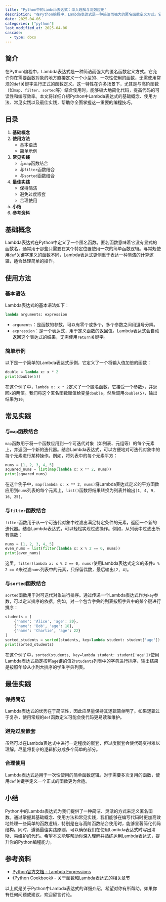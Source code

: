 ```yaml
---
title: "Python中的Lambda表达式：深入理解与高效应用"
description: "在Python编程中，Lambda表达式是一种简洁而强大的匿名函数定义方式。它允许你在需要函数对象的地方直接定义一个小型的、一次性使用的函数，无需使用常规的`def`关键字进行正式的函数定义。这一特性在许多场景下，尤其是与高阶函数（如`map`、`filter`、`sorted`等）结合使用时，能够极大地简化代码，提高代码的可读性和编写效率。本文将详细介绍Python中Lambda表达式的基础概念、使用方法、常见实践以及最佳实践，帮助你全面掌握这一重要的编程技巧。"
date: 2025-04-06
categories: ["python"]
last_modified_at: 2025-04-06
cascade:
  - type: docs
---
```



## 简介
在Python编程中，Lambda表达式是一种简洁而强大的匿名函数定义方式。它允许你在需要函数对象的地方直接定义一个小型的、一次性使用的函数，无需使用常规的`def`关键字进行正式的函数定义。这一特性在许多场景下，尤其是与高阶函数（如`map`、`filter`、`sorted`等）结合使用时，能够极大地简化代码，提高代码的可读性和编写效率。本文将详细介绍Python中Lambda表达式的基础概念、使用方法、常见实践以及最佳实践，帮助你全面掌握这一重要的编程技巧。

<!-- more -->
## 目录
1. **基础概念**
2. **使用方法**
    - 基本语法
    - 简单示例
3. **常见实践**
    - 与`map`函数结合
    - 与`filter`函数结合
    - 与`sorted`函数结合
4. **最佳实践**
    - 保持简洁
    - 避免过度嵌套
    - 合理使用
5. **小结**
6. **参考资料**

## 基础概念
Lambda表达式在Python中定义了一个匿名函数。匿名函数意味着它没有显式的函数名，通常用于那些只需要在某个特定位置使用一次的简单函数逻辑。与常规使用`def`关键字定义的函数不同，Lambda表达式更侧重于表达一种简洁的计算逻辑，适合处理简单的操作。

## 使用方法
### 基本语法
Lambda表达式的基本语法如下：
```python
lambda arguments: expression
```
- `arguments`：是函数的参数，可以有零个或多个，多个参数之间用逗号分隔。
- `expression`：是一个表达式，用于定义函数的返回值。Lambda表达式会自动返回这个表达式的结果，无需使用`return`关键字。

### 简单示例
以下是一个简单的Lambda表达式示例，它定义了一个将输入值加倍的函数：
```python
double = lambda x: x * 2
print(double(5))  
```
在这个例子中，`lambda x: x * 2`定义了一个匿名函数，它接受一个参数`x`，并返回`x`的两倍。我们将这个匿名函数赋值给变量`double`，然后调用`double(5)`，输出结果为`10`。

## 常见实践
### 与`map`函数结合
`map`函数用于将一个函数应用到一个可迭代对象（如列表、元组等）的每个元素上，并返回一个新的迭代器。结合Lambda表达式，可以方便地对可迭代对象中的每个元素进行某种操作。例如，将列表中的每个元素平方：
```python
nums = [1, 2, 3, 4, 5]
squared_nums = list(map(lambda x: x ** 2, nums))
print(squared_nums)  
```
在这个例子中，`map(lambda x: x ** 2, nums)`将Lambda表达式定义的平方函数应用到`nums`列表的每个元素上，`list()`函数将结果转换为列表并输出`[1, 4, 9, 16, 25]`。

### 与`filter`函数结合
`filter`函数用于从一个可迭代对象中过滤出满足特定条件的元素，返回一个新的迭代器。结合Lambda表达式，可以轻松实现过滤操作。例如，从列表中过滤出所有偶数：
```python
nums = [1, 2, 3, 4, 5]
even_nums = list(filter(lambda x: x % 2 == 0, nums))
print(even_nums)  
```
这里，`filter(lambda x: x % 2 == 0, nums)`使用Lambda表达式定义的条件`x % 2 == 0`来过滤`nums`列表中的元素，只保留偶数，最后输出`[2, 4]`。

### 与`sorted`函数结合
`sorted`函数用于对可迭代对象进行排序。通过传递一个Lambda表达式作为`key`参数，可以定义排序的依据。例如，对一个包含字典的列表按照字典中的某个键进行排序：
```python
students = [
    {'name': 'Alice', 'age': 20},
    {'name': 'Bob', 'age': 18},
    {'name': 'Charlie', 'age': 22}
]
sorted_students = sorted(students, key=lambda student: student['age'])
print(sorted_students)  
```
在这个例子中，`sorted(students, key=lambda student: student['age'])`使用Lambda表达式指定按照`age`键的值对`students`列表中的字典进行排序，输出结果是按照年龄从小到大排序的学生字典列表。

## 最佳实践
### 保持简洁
Lambda表达式的优势在于简洁性，因此应尽量保持其逻辑简单明了。如果逻辑过于复杂，使用常规的`def`函数定义可能会使代码更易读和维护。

### 避免过度嵌套
虽然可以在Lambda表达式中进行一定程度的嵌套，但过度嵌套会使代码变得难以理解。尽量将复杂的逻辑拆分成多个简单的部分。

### 合理使用
Lambda表达式适用于一次性使用的简单函数逻辑。对于需要多次复用的函数，使用`def`关键字定义一个正式的函数更为合适。

## 小结
Python中的Lambda表达式为我们提供了一种简洁、灵活的方式来定义匿名函数。通过掌握其基础概念、使用方法和常见实践，我们能够在编写代码时更加高效地处理一些简单的函数逻辑，特别是在与高阶函数结合使用时，能够显著简化代码结构。同时，遵循最佳实践原则，可以确保我们在使用Lambda表达式时写出清晰、易维护的代码。希望本文能够帮助你深入理解并熟练运用Lambda表达式，提升你的Python编程能力。

## 参考资料
- [Python官方文档 - Lambda Expressions](https://docs.python.org/3/reference/expressions.html#lambda)
- 《Python Cookbook》 - 关于函数和Lambda表达式的相关章节

以上就是关于Python中Lambda表达式的详细介绍，希望对你有所帮助。如果你有任何问题或建议，欢迎留言讨论。  